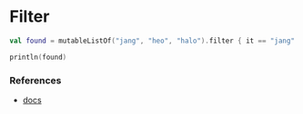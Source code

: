 # Filter

```kotlin
val found = mutableListOf("jang", "heo", "halo").filter { it == "jang" }

println(found)
```

### References

- [docs](https://kotlinlang.org/docs/java-to-kotlin-collections-guide.html#create-a-set-from-a-list)